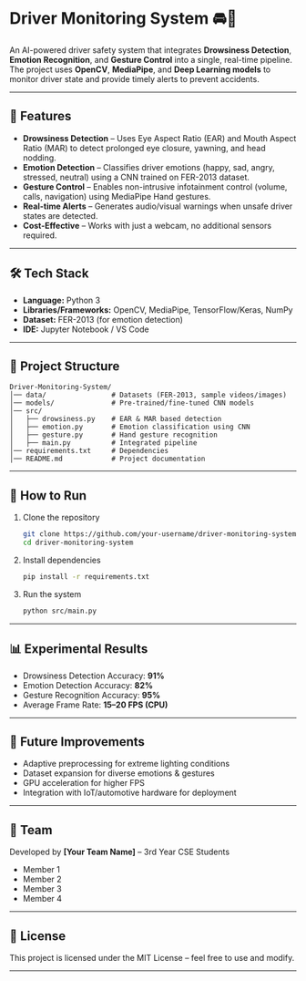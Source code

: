 # Driver Monitoring System 🚘👀

An AI-powered driver safety system that integrates **Drowsiness Detection**, **Emotion Recognition**, and **Gesture Control** into a single, real-time pipeline. The project uses **OpenCV**, **MediaPipe**, and **Deep Learning models** to monitor driver state and provide timely alerts to prevent accidents.

---

## 📌 Features

* **Drowsiness Detection** – Uses Eye Aspect Ratio (EAR) and Mouth Aspect Ratio (MAR) to detect prolonged eye closure, yawning, and head nodding.
* **Emotion Detection** – Classifies driver emotions (happy, sad, angry, stressed, neutral) using a CNN trained on FER-2013 dataset.
* **Gesture Control** – Enables non-intrusive infotainment control (volume, calls, navigation) using MediaPipe Hand gestures.
* **Real-time Alerts** – Generates audio/visual warnings when unsafe driver states are detected.
* **Cost-Effective** – Works with just a webcam, no additional sensors required.

---

## 🛠️ Tech Stack

* **Language:** Python 3
* **Libraries/Frameworks:** OpenCV, MediaPipe, TensorFlow/Keras, NumPy
* **Dataset:** FER-2013 (for emotion detection)
* **IDE:** Jupyter Notebook / VS Code

---

## 📂 Project Structure

```
Driver-Monitoring-System/
│── data/                # Datasets (FER-2013, sample videos/images)
│── models/              # Pre-trained/fine-tuned CNN models
│── src/
│   ├── drowsiness.py    # EAR & MAR based detection
│   ├── emotion.py       # Emotion classification using CNN
│   ├── gesture.py       # Hand gesture recognition
│   ├── main.py          # Integrated pipeline
│── requirements.txt     # Dependencies
│── README.md            # Project documentation
```

---

## 🚀 How to Run

1. Clone the repository

   ```bash
   git clone https://github.com/your-username/driver-monitoring-system.git
   cd driver-monitoring-system
   ```
2. Install dependencies

   ```bash
   pip install -r requirements.txt
   ```
3. Run the system

   ```bash
   python src/main.py
   ```

---

## 📊 Experimental Results

* Drowsiness Detection Accuracy: **91%**
* Emotion Detection Accuracy: **82%**
* Gesture Recognition Accuracy: **95%**
* Average Frame Rate: **15–20 FPS (CPU)**

---

## 🔮 Future Improvements

* Adaptive preprocessing for extreme lighting conditions
* Dataset expansion for diverse emotions & gestures
* GPU acceleration for higher FPS
* Integration with IoT/automotive hardware for deployment

---

## 👥 Team

Developed by **\[Your Team Name]** – 3rd Year CSE Students

* Member 1
* Member 2
* Member 3
* Member 4

---

## 📜 License

This project is licensed under the MIT License – feel free to use and modify.

---

